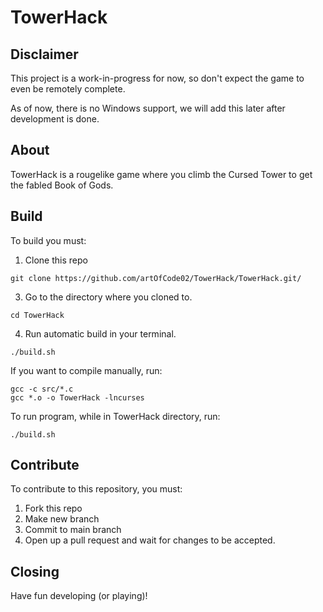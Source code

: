 # TowerHack

## Disclaimer

This project is a work-in-progress for now, so don't expect the game to even be remotely complete.

As of now, there is no Windows support, we will add this later after development is done.

## About

TowerHack is a rougelike game where you climb the Cursed Tower to get the fabled Book of Gods.

## Build

To build you must:
1. Clone this repo
```shell
git clone https://github.com/artOfCode02/TowerHack/TowerHack.git/
```
3. Go to the directory where you cloned to.
```shell
cd TowerHack
```
4. Run automatic build in your terminal.
```shell
./build.sh
```


If you want to compile manually, run:
```shell
gcc -c src/*.c
gcc *.o -o TowerHack -lncurses
```

To run program, while in TowerHack directory, run:
```shell
./build.sh
```

## Contribute

To contribute to this repository, you must:
1. Fork this repo
2. Make new branch
3. Commit to main branch
4. Open up a pull request and wait for changes to be accepted.

## Closing
Have fun developing (or playing)!
